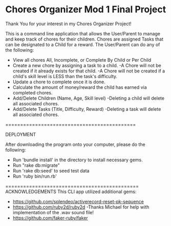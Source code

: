 Chores Organizer Mod 1 Final Project 
==============================================

Thank You for your interest in my Chores Organizer Project!

This is a command line application that allows the User/Parent to manage and keep track of chores for their children.
Chores are assigned Tasks that can be designated to a Child for a reward. 
The User/Parent can do any of the following:
- View all chores
    All, Incomplete, or Complete
    By Child or Per Child
- Create a new chore by assigning a task to a child.
    -A Chore will not be created if it already exists for that child.
    -A Chore will not be created if a child's skill level is LESS than the task's difficulty.
- Update a chore to complete once it is done.
- Calculate the amount of money/reward the child has earned via completed chores.
- Add/Delete Children (Name, Age, Skill level)
    -Deleting a child will delete all associated chores.
- Add/Delete Tasks (Title, Difficulty, Reward)
    -Deleting a task will delete all associated chores.

============================================

DEPLOYMENT

After downloading the program onto your computer, please do the following: 
+ Run 'bundle install' in the directory to install necessary gems.
+ Run "rake db:migrate"
+ Run 'rake db:seed' to seed test data
+ Run 'ruby bin/run.rb'

=============================================
ACKNOWLEDGEMENTS
This CLI app utilized additional gems:
+  https://github.com/splendeo/activerecord-reset-pk-sequence 
+  https://github.com/ruby2d/ruby2d -Thanks Michael for help with implementation of the .wav sound file!
+  https://github.com/faker-ruby/faker




